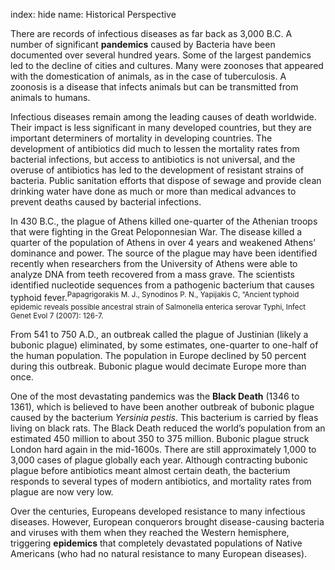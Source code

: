 index: hide
name: Historical Perspective

There are records of infectious diseases as far back as 3,000 B.C. A number of significant  **pandemics** caused by Bacteria have been documented over several hundred years. Some of the largest pandemics led to the decline of cities and cultures. Many were zoonoses that appeared with the domestication of animals, as in the case of tuberculosis. A zoonosis is a disease that infects animals but can be transmitted from animals to humans.

Infectious diseases remain among the leading causes of death worldwide. Their impact is less significant in many developed countries, but they are important determiners of mortality in developing countries. The development of antibiotics did much to lessen the mortality rates from bacterial infections, but access to antibiotics is not universal, and the overuse of antibiotics has led to the development of resistant strains of bacteria. Public sanitation efforts that dispose of sewage and provide clean drinking water have done as much or more than medical advances to prevent deaths caused by bacterial infections.

In 430 B.C., the plague of Athens killed one-quarter of the Athenian troops that were fighting in the Great Peloponnesian War. The disease killed a quarter of the population of Athens in over 4 years and weakened Athens’ dominance and power. The source of the plague may have been identified recently when researchers from the University of Athens were able to analyze DNA from teeth recovered from a mass grave. The scientists identified nucleotide sequences from a pathogenic bacterium that causes typhoid fever.<sup>Papagrigorakis M. J., Synodinos P. N., Yapijakis C, “Ancient typhoid epidemic reveals possible ancestral strain of Salmonella enterica serovar Typhi, Infect Genet Evol 7 (2007): 126-7.</sup>

From 541 to 750 A.D., an outbreak called the plague of Justinian (likely a bubonic plague) eliminated, by some estimates, one-quarter to one-half of the human population. The population in Europe declined by 50 percent during this outbreak. Bubonic plague would decimate Europe more than once.

One of the most devastating pandemics was the  **Black Death** (1346 to 1361), which is believed to have been another outbreak of bubonic plague caused by the bacterium  *Yersinia pestis*. This bacterium is carried by fleas living on black rats. The Black Death reduced the world’s population from an estimated 450 million to about 350 to 375 million. Bubonic plague struck London hard again in the mid-1600s. There are still approximately 1,000 to 3,000 cases of plague globally each year. Although contracting bubonic plague before antibiotics meant almost certain death, the bacterium responds to several types of modern antibiotics, and mortality rates from plague are now very low.

Over the centuries, Europeans developed resistance to many infectious diseases. However, European conquerors brought disease-causing bacteria and viruses with them when they reached the Western hemisphere, triggering  **epidemics** that completely devastated populations of Native Americans (who had no natural resistance to many European diseases).
